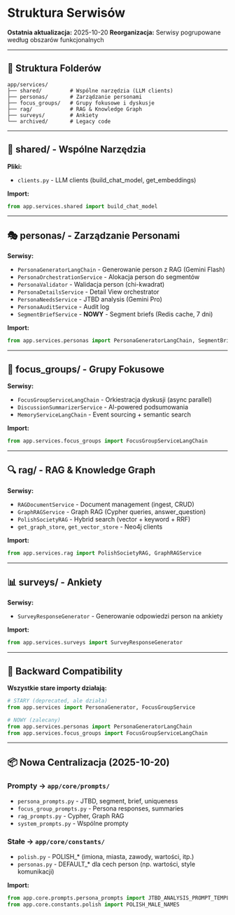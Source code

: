 # Struktura Serwisów

**Ostatnia aktualizacja:** 2025-10-20
**Reorganizacja:** Serwisy pogrupowane według obszarów funkcjonalnych

---

## 📁 Struktura Folderów

```
app/services/
├── shared/         # Wspólne narzędzia (LLM clients)
├── personas/       # Zarządzanie personami
├── focus_groups/   # Grupy fokusowe i dyskusje
├── rag/            # RAG & Knowledge Graph
├── surveys/        # Ankiety
└── archived/       # Legacy code
```

---

## 🔧 shared/ - Wspólne Narzędzia

**Pliki:**
- `clients.py` - LLM clients (build_chat_model, get_embeddings)

**Import:**
```python
from app.services.shared import build_chat_model
```

---

## 🎭 personas/ - Zarządzanie Personami

**Serwisy:**
- `PersonaGeneratorLangChain` - Generowanie person z RAG (Gemini Flash)
- `PersonaOrchestrationService` - Alokacja person do segmentów
- `PersonaValidator` - Walidacja person (chi-kwadrat)
- `PersonaDetailsService` - Detail View orchestrator
- `PersonaNeedsService` - JTBD analysis (Gemini Pro)
- `PersonaAuditService` - Audit log
- `SegmentBriefService` - **NOWY** - Segment briefs (Redis cache, 7 dni)

**Import:**
```python
from app.services.personas import PersonaGeneratorLangChain, SegmentBriefService
```

---

## 💬 focus_groups/ - Grupy Fokusowe

**Serwisy:**
- `FocusGroupServiceLangChain` - Orkiestracja dyskusji (async parallel)
- `DiscussionSummarizerService` - AI-powered podsumowania
- `MemoryServiceLangChain` - Event sourcing + semantic search

**Import:**
```python
from app.services.focus_groups import FocusGroupServiceLangChain
```

---

## 🔍 rag/ - RAG & Knowledge Graph

**Serwisy:**
- `RAGDocumentService` - Document management (ingest, CRUD)
- `GraphRAGService` - Graph RAG (Cypher queries, answer_question)
- `PolishSocietyRAG` - Hybrid search (vector + keyword + RRF)
- `get_graph_store`, `get_vector_store` - Neo4j clients

**Import:**
```python
from app.services.rag import PolishSocietyRAG, GraphRAGService
```

---

## 📊 surveys/ - Ankiety

**Serwisy:**
- `SurveyResponseGenerator` - Generowanie odpowiedzi person na ankiety

**Import:**
```python
from app.services.surveys import SurveyResponseGenerator
```

---

## 🔄 Backward Compatibility

**Wszystkie stare importy działają:**
```python
# STARY (deprecated, ale działa)
from app.services import PersonaGenerator, FocusGroupService

# NOWY (zalecany)
from app.services.personas import PersonaGeneratorLangChain
from app.services.focus_groups import FocusGroupServiceLangChain
```

---

## 📦 Nowa Centralizacja (2025-10-20)

### Prompty → `app/core/prompts/`
- `persona_prompts.py` - JTBD, segment, brief, uniqueness
- `focus_group_prompts.py` - Persona responses, summaries
- `rag_prompts.py` - Cypher, Graph RAG
- `system_prompts.py` - Wspólne prompty

### Stałe → `app/core/constants/`
- `polish.py` - POLISH_* (imiona, miasta, zawody, wartości, itp.)
- `personas.py` - DEFAULT_* dla cech person (np. wartości, style komunikacji)

**Import:**
```python
from app.core.prompts.persona_prompts import JTBD_ANALYSIS_PROMPT_TEMPLATE
from app.core.constants.polish import POLISH_MALE_NAMES
```
